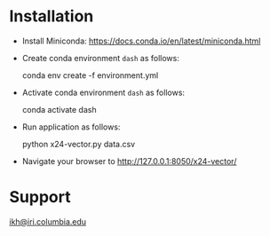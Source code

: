 # Installation

* Install Miniconda: https://docs.conda.io/en/latest/miniconda.html

* Create conda environment `dash` as follows: 

	conda env create -f environment.yml 

* Activate conda environment `dash` as follows:

	conda activate dash

* Run application as follows:

	python x24-vector.py data.csv

* Navigate your browser to http://127.0.0.1:8050/x24-vector/


# Support

ikh@iri.columbia.edu
